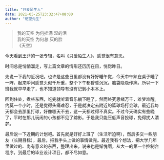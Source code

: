 ```yaml
---
title: "只爱陌生人"
date: 2021-05-25T23:32:47+08:00
author: "绝望先生"
---
```

> 我的天空 为何挂满 湿的泪  
> 我的天空 为何总 灰的脸  
> 《天空》

今天看到王菲的一张专辑，名叫《只爱陌生人》，感觉很有意思。

时间总是悄悄溜走，写上篇文章的情形还历历在目，恍惚昨日。

先说一下我的近况吧。也许是这些日里都没有好好睡午觉，今天中午趴在桌子睡了一阵，起来瞬间感觉头似千斤重，整个下午都昏昏沉沉，脑袋隐隐作痛。所以一下班我就早早走了，也不知道领导有没有记到小本本上。

回到住处，煮些东西，吃完就听着音乐躺下睡了。然而终究思绪万千，难梦难醒。约莫一个小时，还是觉得头痛难忍，于是就决定去附近的篮球场打会球。最近我每天都会去那里打球，好像哪天不去，这一天都过得不真实。不过今天确实有些晚了，平时在那儿玩闹的小孩都不见了踪影。于是我只能压低声音投球，免得扰人清梦。

最后说一下近期的计划吧。首先就是好好上班了（生活所迫啊），然后多交一些朋友（长期目标），最后，把我手头上做的事情做完。最近我有个想法，把大学几年里做过的、尚有意义的东西，整理出来。说来也是惭愧啊，从大一的第一个控制台程序，到最后的毕业设计项目，都不尽如意。
